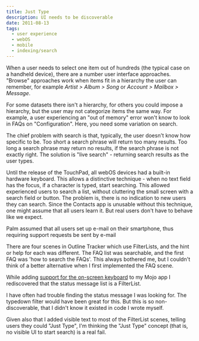 ```yaml
---
title: Just Type
description: UI needs to be discoverable
date: 2011-08-13
tags:
  - user experience
  - webOS
  - mobile
  - indexing/search
---
```


When a user needs to select one item out of hundreds (the typical case on a handheld device), there are a number user interface approaches. "Browse" approaches work when items fit in a hierarchy the user can remember, for example *Artist > Album > Song* or *Account > Mailbox > Message*.

For some datasets there isn't a hierarchy, for others you could impose a hierarchy, but the user may not categorize items the same way.  For example, a user experiencing an "out of memory" error won't know to look in  FAQs on "Configuration".  Here, you need some variation on search.

The chief problem with search is that, typically, the user doesn't know how specific to be.  Too short a search phrase will return too many results.  Too long a search phrase may return no results, if the search phrase is not exactly right.  The solution is "live search" - returning search results as the user types.

Until the release of the TouchPad, all webOS devices had a built-in hardware keyboard.  This allows a distinctive technique - when no text field has the focus, if a character is typed, start searching.  This allowed experienced users to search a list, without cluttering the small screen with a search field or button.  The problem is, there is no indication to new users they can search.  Since the Contacts app is unusable without this technique, one might assume that all users learn it.  But real users don't have to behave like we expect.

Palm assumed that all users set up e-mail on their smartphone, thus requiring support requests be sent by e-mail

There are four scenes in Outline Tracker which use FilterLists, and the hint or help for each was different.  The FAQ list was searchable, and the first FAQ was 'how to search the FAQs'.  This always bothered me, but I couldn't think of a better alternative when I first implemented the FAQ scene.

[//]: # (There were several FAQs on how to search in the)

While adding [support for the on-screen keyboard](https://web.archive.org/web/20141022130716/https://developer.palm.com/distribution/viewtopic.php?f=11&t=17285) to my Mojo app  I rediscovered that the status message list is a FilterList.

I have often had trouble finding the status message I was looking for. The typedown filter would have been great for this. But this is so non-discoverable, that I didn't know it existed in code I wrote myself.

Given also that I added visible text to most of the FilterList scenes, telling users they could "Just Type", I'm thinking the "Just Type" concept (that is, no visible UI to start search) is a real fail.
